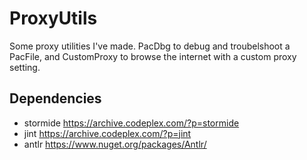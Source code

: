 ProxyUtils
==========

Some proxy utilities I've made. PacDbg to debug and troubelshoot a PacFile, and CustomProxy to browse the internet with a custom proxy setting.

Dependencies
------------
* stormide https://archive.codeplex.com/?p=stormide
* jint https://archive.codeplex.com/?p=jint
* antlr https://www.nuget.org/packages/Antlr/
